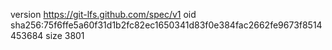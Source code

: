 version https://git-lfs.github.com/spec/v1
oid sha256:75f6ffe5a60f31d1b2fc82ec1650341d83f0e384fac2662fe9673f8514453684
size 3801

